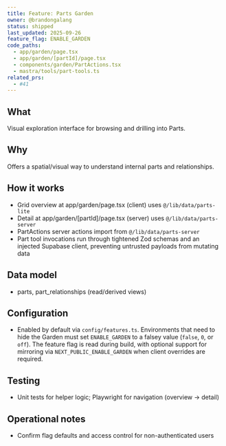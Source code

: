 ```yaml
---
title: Feature: Parts Garden
owner: @brandongalang
status: shipped
last_updated: 2025-09-26
feature_flag: ENABLE_GARDEN
code_paths:
  - app/garden/page.tsx
  - app/garden/[partId]/page.tsx
  - components/garden/PartActions.tsx
  - mastra/tools/part-tools.ts
related_prs:
  - #41
---
```


## What
Visual exploration interface for browsing and drilling into Parts.

## Why
Offers a spatial/visual way to understand internal parts and relationships.

## How it works
- Grid overview at app/garden/page.tsx (client) uses `@/lib/data/parts-lite`
- Detail at app/garden/[partId]/page.tsx (server) uses `@/lib/data/parts-server`
- PartActions server actions import from `@/lib/data/parts-server`
- Part tool invocations run through tightened Zod schemas and an injected Supabase client, preventing untrusted payloads from mutating data

## Data model
- parts, part_relationships (read/derived views)

## Configuration
- Enabled by default via `config/features.ts`. Environments that need to hide the Garden must set `ENABLE_GARDEN` to a falsey value (`false`, `0`, or `off`). The feature flag is read during build, with optional support for mirroring via `NEXT_PUBLIC_ENABLE_GARDEN` when client overrides are required.

## Testing
- Unit tests for helper logic; Playwright for navigation (overview → detail)

## Operational notes
- Confirm flag defaults and access control for non-authenticated users
